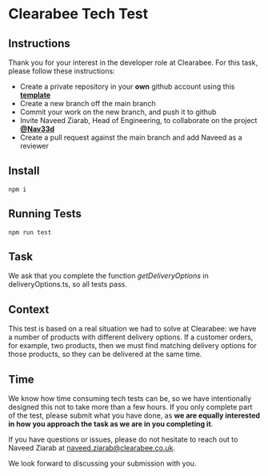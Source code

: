 # Clearabee Tech Test

## Instructions

Thank you for your interest in the developer role at Clearabee. For this task, please follow these instructions:

- Create a private repository in your **own** github account using this **[template](https://github.com/new?template_name=Tech-Test&template_owner=Clearabee)**
- Create a new branch off the main branch
- Commit your work on the new branch, and push it to github
- Invite Naveed Ziarab, Head of Engineering, to collaborate on the project **[@Nav33d](https://github.com/Nav33d)**
- Create a pull request against the main branch and add Naveed as a reviewer

## Install

`npm i`

## Running Tests

`npm run test`

## Task

We ask that you complete the function _getDeliveryOptions_ in deliveryOptions.ts, so all tests pass.

## Context

This test is based on a real situation we had to solve at Clearabee: we have a number of products with different delivery options. If a customer orders, for example, two products, then we must find matching delivery options for those products, so they can be delivered at the same time.

## Time

We know how time consuming tech tests can be, so we have intentionally designed this not to take more than a few hours. If you only complete part of the test, please submit what you have done, as **we are equally interested in how you approach the task as we are in you completing it**.

If you have questions or issues, please do not hesitate to reach out to Naveed Ziarab at naveed.ziarab@clearabee.co.uk.

We look forward to discussing your submission with you.
